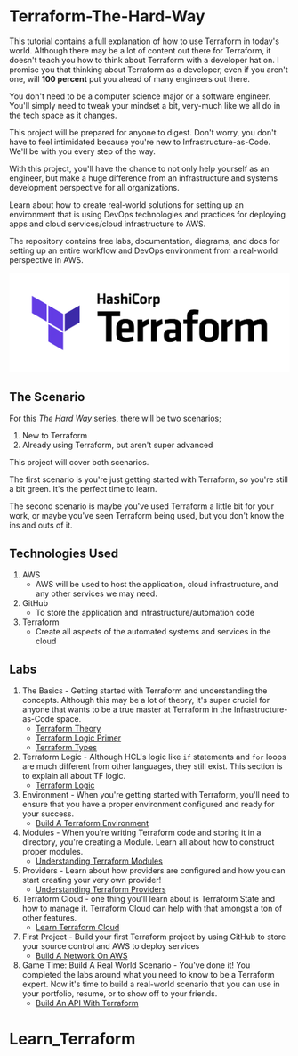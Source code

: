 # Terraform-The-Hard-Way

This tutorial contains a full explanation of how to use Terraform in today's world. Although there may be a lot of content out there for Terraform, it doesn't teach you how to think about Terraform with a developer hat on. I promise you that thinking about Terraform as a developer, even if you aren't one, will **100 percent** put you ahead of many engineers out there.

You don't need to be a computer science major or a software engineer. You'll simply need to tweak your mindset a bit, very-much like we all do in the tech space as it changes.

This project will be prepared for anyone to digest. Don't worry, you don't have to feel intimidated because you're new to Infrastructure-as-Code. We'll be with you every step of the way.

With this project, you'll have the chance to not only help yourself as an engineer, but make a huge difference from an infrastructure and systems development perspective for all organizations.

Learn about how to create real-world solutions for setting up an environment that is using DevOps technologies and practices for deploying apps and cloud services/cloud infrastructure to AWS.

The repository contains free labs, documentation, diagrams, and docs for setting up an entire workflow and DevOps environment from a real-world perspective in AWS.

![](images/terraform.jpg)

## The Scenario

For this *The Hard Way* series, there will be two scenarios;
1. New to Terraform
2. Already using Terraform, but aren't super advanced

This project will cover both scenarios.

The first scenario is you're just getting started with Terraform, so you're still a bit green. It's the perfect time to learn.

The second scenario is maybe you've used Terraform a little bit for your work, or maybe you've seen Terraform being used, but you don't know the ins and outs of it.

## Technologies Used

1. AWS
    - AWS will be used to host the application, cloud infrastructure, and any other services we may need.
2. GitHub
    - To store the application and infrastructure/automation code
3. Terraform
   - Create all aspects of the automated systems and services in the cloud

## Labs
1. The Basics - Getting started with Terraform and understanding the concepts. Although this may be a lot of theory, it's super crucial for anyone that wants to be a true master at Terraform in the Infrastructure-as-Code space.
    - [Terraform Theory](https://github.com/AdminTurnedDevOps/Terraform-The-Hard-Way/blob/main/The-Basics/terraform-theory.md)
    - [Terraform Logic Primer](https://github.com/AdminTurnedDevOps/Terraform-The-Hard-Way/blob/main/The-Basics/terraform-logic.md)
    - [Terraform Types](https://github.com/AdminTurnedDevOps/Terraform-The-Hard-Way/blob/main/The-Basics/terraform-types.md)
2. Terraform Logic - Although HCL's logic like `if` statements and `for` loops are much different from other languages, they still exist. This section is to explain all about TF logic.
    - [Terraform Logic](https://github.com/AdminTurnedDevOps/Terraform-The-Hard-Way/blob/main/Terraform-Logic/logic.md)
3. Environment - When you're getting started with Terraform, you'll need to ensure that you have a proper environment configured and ready for your success.
    - [Build A Terraform Environment](https://github.com/AdminTurnedDevOps/Terraform-The-Hard-Way/blob/main/Environment/build_your_terraform_environment.md)
4. Modules - When you're writing Terraform code and storing it in a directory, you're creating a Module. Learn all about how to construct proper modules.
    - [Understanding Terraform Modules](https://github.com/AdminTurnedDevOps/Terraform-The-Hard-Way/tree/main/Modules)
5. Providers - Learn about how providers are configured and how you can start creating your very own provider!
    - [Understanding Terraform Providers](https://github.com/AdminTurnedDevOps/Terraform-The-Hard-Way/blob/main/Providers/providers.md)
6. Terraform Cloud - one thing you'll learn about is Terraform State and how to manage it. Terraform Cloud can help with that amongst a ton of other features.
    - [Learn Terraform Cloud](https://github.com/AdminTurnedDevOps/Terraform-The-Hard-Way/blob/main/Terraform-Cloud/tfcloud.md)
7. First Project - Build your first Terraform project by using GitHub to store your source control and AWS to deploy services
    - [Build A Network On AWS](https://github.com/AdminTurnedDevOps/Terraform-The-Hard-Way/tree/main/First-Project%20(network-buildout))
8. Game Time: Build A Real World Scenario - You've done it! You completed the labs around what you need to know to be a Terraform expert. Now it's time to build a real-world scenario that you can use in your portfolio, resume, or to show off to your friends.
    - [Build An API With Terraform](https://github.com/AdminTurnedDevOps/Terraform-The-Hard-Way/blob/main/Game-Time-Build-A-Real-World-Scenario/read.md)
# Learn_Terraform
